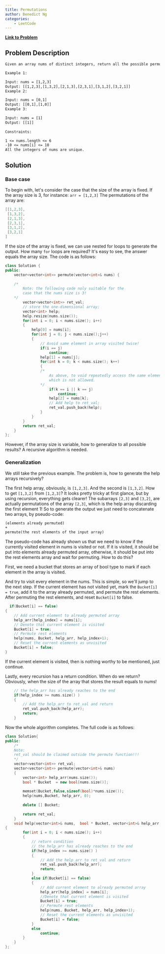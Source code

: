 ```yaml
---
title: Permutations
author: Benedict Ng
categories:
    - LeetCode
---
```


**[Link to Problem](https://leetcode.com/problems/permutations/)**

## Problem Description

```txt
Given an array nums of distinct integers, return all the possible permutations. You can return the answer in any order.

Example 1:

Input: nums = [1,2,3]
Output: [[1,2,3],[1,3,2],[2,1,3],[2,3,1],[3,1,2],[3,2,1]]
Example 2:

Input: nums = [0,1]
Output: [[0,1],[1,0]]
Example 3:

Input: nums = [1]
Output: [[1]]
 
Constraints:

1 <= nums.length <= 6
-10 <= nums[i] <= 10
All the integers of nums are unique.
```

## Solution

### Base case

To begin with, let's consider the case that the size of the array is fixed. If the array size is 3, for instance: `arr = [1,2,3]` The permutations of the array are:

```c++
[[1,2,3],
 [1,3,2],
 [2,1,3],
 [2,3,1],
 [3,1,2],
 [3,2,1]
]
```

If the size of the array is fixed, we can use nested for loops to generate the output. How many `for` loops are required? It's easy to see, the answer equals the array size. The code is as follows:

```c++
class Solution {
public:
    vector<vector<int>> permute(vector<int>& nums) {
    
    /* 
        Note: the following code noly suitable for the 
        case that the nums size is 3!
    */
        vector<vector<int>> ret_val;
        // store the one-dimensional array;
        vector<int> help; 
        help.resize(nums.size());
        for(int i = 0; i < nums.size(); i++)
        {
            help[0] = nums[i];
            for(int j = 0; j < nums.size();j++)
            {   
                // Avoid same element in array visited twice!
                if(i == j)
                    continue;
                help[1] = nums[j];
                for(int k = 0; k < nums.size(); k++)
                {
                /*
                    As above, to void repeatedly access the same element,
                    which is not allowed.
                */
                    if(k == i || k == j)
                        continue;
                    help[2] = nums[k];
                    // Add help to ret_val;
                    ret_val.push_back(help);
                }
            }
        }
        return ret_val;
    }
};
```

 However, if the array size is variable, how to generalize to all possible results? A recursive algorithm is needed.

### Generalization

We still take the previous example. The problem is, how to generate the help arrays recursively?

The first help array, obviously, is `[1,2,3]`. And the second is `[1,3,2]`. How to get `[1,3,2]` from `[1,2,3]`? It looks pretty tricky at first glance, but by using recursion, everything gets clearer! The subarrays `[2,3]` and `[3,2]`, are actually permutations of the array `[2,3]`, which is the help array discarding the first element 1! So to generate the output we just need to concatenate two arrays, by pseudo-code:

```txt
(elements already permuted) 
+
permute(the rest elements of the input array)
```

The pseudo-code has already shown us that we need to know if the currently visited element in nums is visited or not. If it is visited, it should be put into elements already permuted array, otherwise, it should be put into the rest elements array and wait for permuting. How to do this?

First, we need a bucket that stores an array of bool type to mark if each element in the array is visited.

And try to visit every element in the nums. This is simple, so we'll jump to the next step. If the current element has not visited yet,  mark the `Bucket[i] = true`, add it to the array already permuted, and permute the rest elements. After permuting the rest elements, and reset `Bucket[i]`  to false.

```c++
  if(Bucket[i] == false)
{  
    // Add current element to already permuted array
    help_arr[help_index] = nums[i];
    // Denote that current element is visited
    Bucket[i] = true;
    // Permute rest elements
    help(nums, Bucket, help_arr, help_index+1);
    // Reset the current elements as unvisited
    Bucket[i] = false;
}
```

If the current element is visited, then is nothing worthy to be mentioned, just continue.

Lastly, every recursion has a return condition. When do we return? Obviously, when the size of the array that stores the result equals to nums!

```c++
    // the help_arr has already reaches to the end
    if(help_index >= nums.size() )
    {
        // Add the help_arr to ret_val and return
        ret_val.push_back(help_arr);
        return;
    }
```

Now the whole algorithm completes. The full code is as follows:

```c++
class Solution{
public:
    /*
    Note:
    ret_val should be claimed outside the permute function!!!
    */
    vector<vector<int>> ret_val;
    vector<vector<int>> permute(vector<int>& nums) 
    {
        vector<int> help_arr(nums.size());
        bool * Bucket  = new bool[nums.size()];
        
        memset(Bucket,false,sizeof(bool)*nums.size());
        help(nums,Bucket, help_arr, 0);
        
        delete [] Bucket;
        
        return ret_val;
    }
    void help(vector<int>& nums,  bool * Bucket, vector<int>& help_arr, int help_index)
{
        for(int i = 0; i < nums.size(); i++)
        {
            // return condition
            // the help_arr has already reaches to the end
            if(help_index >= nums.size() )
            {
                // Add the help_arr to ret_val and return
                ret_val.push_back(help_arr);
                return;
            }
            else if(Bucket[i] == false)
            {
                // Add current element to already permuted array
                help_arr[help_index] = nums[i];
                //Denote that current element is visited
                Bucket[i] = true;
                // Permute rest elements
                help(nums, Bucket, help_arr, help_index+1);
                // Reset the current elements as unvisited
                Bucket[i] = false;
            }
            else
                continue;
        }
    }
};
```
